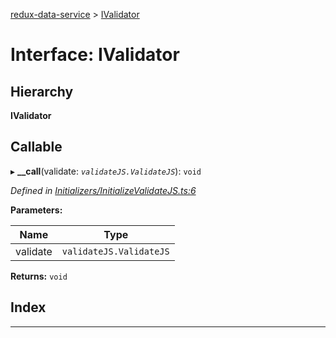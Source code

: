 [redux-data-service](../README.md) > [IValidator](../interfaces/ivalidator.md)

# Interface: IValidator

## Hierarchy

**IValidator**

## Callable
▸ **__call**(validate: *`validateJS.ValidateJS`*): `void`

*Defined in [Initializers/InitializeValidateJS.ts:6](https://github.com/Rediker-Software/redux-data-service/blob/ac48abe/src/Initializers/InitializeValidateJS.ts#L6)*

**Parameters:**

| Name | Type |
| ------ | ------ |
| validate | `validateJS.ValidateJS` |

**Returns:** `void`

## Index

---

